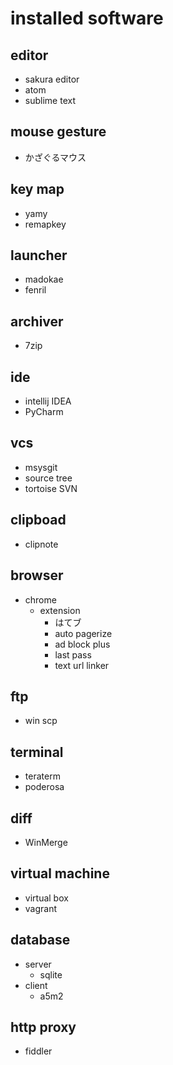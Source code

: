 # installed software

## editor
* sakura editor
* atom
* sublime text

## mouse gesture
* かざぐるマウス

## key map
* yamy
* remapkey

## launcher
* madokae
* fenril

## archiver
* 7zip

## ide
* intellij IDEA
* PyCharm

## vcs
  * msysgit
  * source tree
  * tortoise SVN

## clipboad
  * clipnote

## browser
* chrome
  * extension
    * はてブ
    * auto pagerize
    * ad block plus
    * last pass
    * text url linker

## ftp
* win scp

## terminal
* teraterm
* poderosa

## diff
* WinMerge

## virtual machine
* virtual box
* vagrant

## database
* server
  * sqlite
* client
  * a5m2

## http proxy
* fiddler

